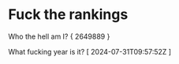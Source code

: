 # Fuck the rankings

Who the hell am I?
{ 2649889 }

What fucking year is it?
[ 2024-07-31T09:57:52Z ]
